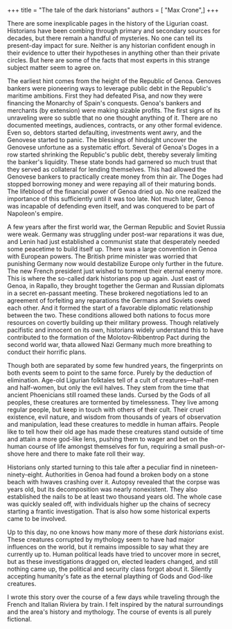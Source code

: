 +++
title = "The tale of the dark historians"
authors = [ "Max Crone",]
+++

There are some inexplicable pages in the history of the Ligurian coast.
Historians have been combing through primary and secondary sources for decades, but there remain a handful of mysteries.
No one can tell its present-day impact for sure.
Neither is any historian confident enough in their evidence to utter their hypotheses in anything other than their private circles.
But here are some of the facts that most experts in this strange subject matter seem to agree on.

The earliest hint comes from the height of the Republic of Genoa.
Genoves bankers were pioneering ways to leverage public debt in the Republic's maritime ambitions.
First they had defeated Pisa, and now they were financing the Monarchy of Spain's conquests.
Genoa's bankers and merchants (by extension) were making sizable profits.
The first signs of its unraveling were so subtle that no one thought anything of it.
There are no documented meetings, audiences, contracts, or any other formal evidence.
Even so, debtors started defaulting, investments went awry, and the Genovese started to panic.
The blessings of hindsight uncover the Genovese unfortune as a systematic effort.
Several of Genoa's Doges in a row started shrinking the Republic's public debt, thereby severaly limiting the banker's liquidity.
These state bonds had garnered so much trust that they served as collateral for lending themselves.
This had allowed the Genovese bankers to practically create money from thin air.
The Doges had stopped borrowing money and were repaying all of their maturing bonds.
The lifeblood of the financial power of Genoa dried up.
No one realized the importance of this sufficiently until it was too late.
Not much later, Genoa was incapable of defending even itself, and was conquered to be part of Napoleon's empire.

A few years after the first world war, the German Republic and Soviet Russia were weak.
Germany was struggling under post-war reparations it was due, and Lenin had just established a communist state that desperately needed some peacetime to build itself up.
There was a large convention in Genoa with European powers.
The British prime minister was worried that punishing Germany now would destabilize Europe only further in the future.
The new French president just wished to torment their eternal enemy more.
This is where the so-called dark historians pop up again.
Just east of Genoa, in Rapallo, they brought together the German and Russian diplomats in a secret en-passant meeting.
These brokered negotiations led to an agreement of forfeiting any reparations the Germans and Soviets owed each other.
And it formed the start of a favorable diplomatic relationship between the two.
These conditions allowed both nations to focus more resources on covertly building up their military prowess.
Though relatively pacifistic and innocent on its own, historians widely understand this to have contributed to the formation of the Molotov-Ribbentrop Pact during the second world war, thata allowed Nazi Germany much more breathing to conduct their horrific plans.

Though both are separated by some few hundred years, the fingerprints on both events seem to point to the same force.
Purely by the deduction of elimination.
Age-old Ligurian folktales tell of a cult of creatures—half-men and half-women, but only the evil halves.
They stem from the time that ancient Phoenicians still roamed these lands.
Cursed by the Gods of all peoples, these creatures are tormented by timelessness.
They live among regular people, but keep in touch with others of their cult.
Their cruel existence, evil nature, and wisdom from thousands of years of observation and manipulation, lead these creatures to meddle in human affairs.
People like to tell how their old age has made these creatures stand outside of time and attain a more god-like lens, pushing them to wager and bet on the human course of life amongst themselves for fun, requiring a small push-or-shove here and there to make fate roll their way.

Historians only started turning to this tale after a peculiar find in nineteen-ninety-eight.
Authorities in Genoa had found a broken body on a stone beach with hwaves crashing over it.
Autopsy revealed that the corpse was years old, but its decomposition was nearly nonexistent.
They also established the nails to be at least two thousand years old.
The whole case was quickly sealed off, with individuals higher up the chains of secrecy starting a frantic investigation.
That is also how some historical experts came to be involved.

Up to this day, no one knows how many more of these *dark historians* exist.
These creatures corrupted by mythology seem to have had major influences on the world, but it remains impossible to say what they are currently up to.
Human political leads have tried to uncover more in secret, but as these investigations dragged on, elected leaders changed, and still nothing came up, the political and security class forgot about it.
Silently accepting humanity's fate as the eternal plaything of Gods and God-like creatures.

<div class="post-footer">
<p>I wrote this story over the course of a few days while traveling through the French and Italian Riviera by train.
I felt inspired by the natural surroundings and the area's history and mythology.
The course of events is all purely fictional.</p>
</div>
